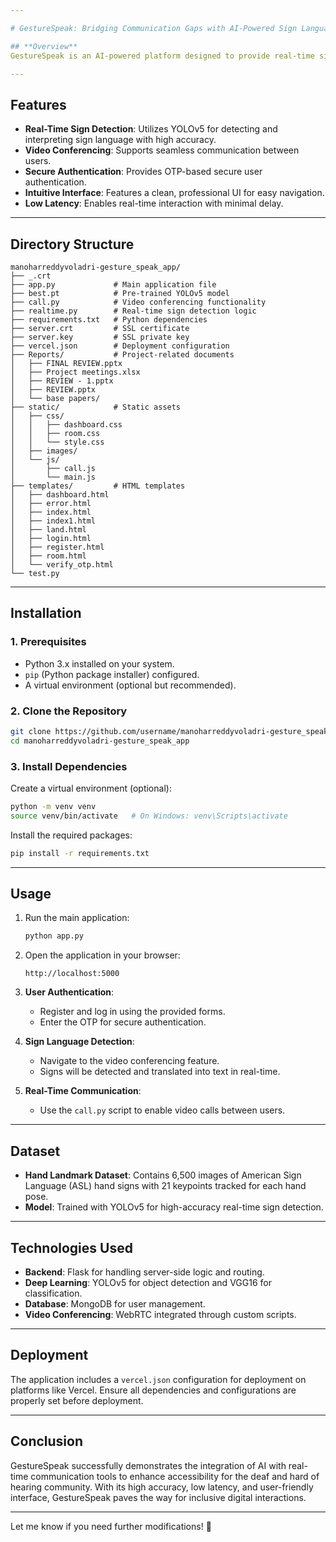 ```yaml
---

# GestureSpeak: Bridging Communication Gaps with AI-Powered Sign Language Translation and Real-Time Video Conferencing

## **Overview**
GestureSpeak is an AI-powered platform designed to provide real-time sign language detection and translation. This application bridges communication gaps by integrating advanced deep learning models with a user-friendly interface. The system processes live video streams, detects sign language using YOLOv5, and translates it into text in real-time.

---
```


## **Features**
- **Real-Time Sign Detection**: Utilizes YOLOv5 for detecting and interpreting sign language with high accuracy.
- **Video Conferencing**: Supports seamless communication between users.
- **Secure Authentication**: Provides OTP-based secure user authentication.
- **Intuitive Interface**: Features a clean, professional UI for easy navigation.
- **Low Latency**: Enables real-time interaction with minimal delay.

---

## **Directory Structure**
```
manoharreddyvoladri-gesture_speak_app/
├── _.crt
├── app.py             # Main application file
├── best.pt            # Pre-trained YOLOv5 model
├── call.py            # Video conferencing functionality
├── realtime.py        # Real-time sign detection logic
├── requirements.txt   # Python dependencies
├── server.crt         # SSL certificate
├── server.key         # SSL private key
├── vercel.json        # Deployment configuration
├── Reports/           # Project-related documents
│   ├── FINAL REVIEW.pptx
│   ├── Project meetings.xlsx
│   ├── REVIEW - 1.pptx
│   ├── REVIEW.pptx
│   └── base papers/
├── static/            # Static assets
│   ├── css/
│   │   ├── dashboard.css
│   │   ├── room.css
│   │   └── style.css
│   ├── images/
│   └── js/
│       ├── call.js
│       └── main.js
├── templates/         # HTML templates
│   ├── dashboard.html
│   ├── error.html
│   ├── index.html
│   ├── index1.html
│   ├── land.html
│   ├── login.html
│   ├── register.html
│   ├── room.html
│   └── verify_otp.html
└── test.py
```

---

## **Installation**

### **1. Prerequisites**
- Python 3.x installed on your system.
- `pip` (Python package installer) configured.
- A virtual environment (optional but recommended).

### **2. Clone the Repository**
```bash
git clone https://github.com/username/manoharreddyvoladri-gesture_speak_app.git
cd manoharreddyvoladri-gesture_speak_app
```

### **3. Install Dependencies**
Create a virtual environment (optional):
```bash
python -m venv venv
source venv/bin/activate   # On Windows: venv\Scripts\activate
```

Install the required packages:
```bash
pip install -r requirements.txt
```

---

## **Usage**

1. Run the main application:
   ```bash
   python app.py
   ```

2. Open the application in your browser:
   ```
   http://localhost:5000
   ```

3. **User Authentication**:
   - Register and log in using the provided forms.
   - Enter the OTP for secure authentication.

4. **Sign Language Detection**:
   - Navigate to the video conferencing feature.
   - Signs will be detected and translated into text in real-time.

5. **Real-Time Communication**:
   - Use the `call.py` script to enable video calls between users.

---

## **Dataset**
- **Hand Landmark Dataset**: Contains 6,500 images of American Sign Language (ASL) hand signs with 21 keypoints tracked for each hand pose.
- **Model**: Trained with YOLOv5 for high-accuracy real-time sign detection.

---

## **Technologies Used**
- **Backend**: Flask for handling server-side logic and routing.
- **Deep Learning**: YOLOv5 for object detection and VGG16 for classification.
- **Database**: MongoDB for user management.
- **Video Conferencing**: WebRTC integrated through custom scripts.

---

## **Deployment**
The application includes a `vercel.json` configuration for deployment on platforms like Vercel. Ensure all dependencies and configurations are properly set before deployment.

---

## **Conclusion**
GestureSpeak successfully demonstrates the integration of AI with real-time communication tools to enhance accessibility for the deaf and hard of hearing community. With its high accuracy, low latency, and user-friendly interface, GestureSpeak paves the way for inclusive digital interactions.

---

Let me know if you need further modifications! 🚀
